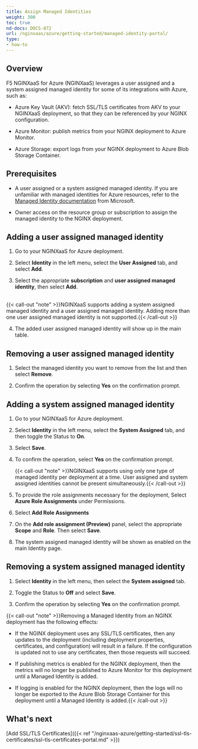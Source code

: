 ```yaml
---
title: Assign Managed Identities
weight: 300
toc: true
nd-docs: DOCS-872
url: /nginxaas/azure/getting-started/managed-identity-portal/
type:
- how-to
---
```


## Overview

F5 NGINXaaS for Azure (NGINXaaS) leverages a user assigned and a system assigned managed identity for some of its integrations with Azure, such as:

- Azure Key Vault (AKV): fetch SSL/TLS certificates from AKV to your NGINXaaS deployment, so that they can be referenced by your NGINX configuration.

- Azure Monitor: publish metrics from your NGINX deployment to Azure Monitor.

- Azure Storage: export logs from your NGINX deployment to Azure Blob Storage Container.

## Prerequisites

- A user assigned or a system assigned managed identity. If you are unfamiliar with managed identities for Azure resources, refer to the [Managed Identity documentation](https://learn.microsoft.com/en-us/entra/identity/managed-identities-azure-resources/overview) from Microsoft.

- Owner access on the resource group or subscription to assign the managed identity to the NGINX deployment.

## Adding a user assigned managed identity

1. Go to your NGINXaaS for Azure deployment.

2. Select **Identity** in the left menu, select the **User Assigned** tab, and select **Add**.

3. Select the appropriate **subscription** and **user assigned managed identity**, then select **Add**.

<br>
   {{< call-out "note" >}}NGINXaaS supports adding a system assigned managed identity and a user assigned managed identity. Adding more than one user assigned managed identity is not supported.{{< /call-out >}}

4. The added user assigned managed identity will show up in the main table.

## Removing a user assigned managed identity

1. Select the managed identity you want to remove from the list and then select **Remove**.

2. Confirm the operation by selecting **Yes** on the confirmation prompt.

## Adding a system assigned managed identity

1. Go to your NGINXaaS for Azure deployment.

2. Select **Identity** in the left menu, select the **System Assigned** tab, and then toggle the Status to **On**.

3. Select **Save**.

3. To confirm the operation, select **Yes** on the confirmation prompt.

   {{< call-out "note" >}}NGINXaaS supports using only one type of managed identity per deployment at a time. User assigned and system assigned identities cannot be present simultaneously.{{< /call-out >}}

4. To provide the role assignments necessary for the deployment, Select **Azure Role Assignments** under Permissions.

5. Select **Add Role Assignments**

6. On the **Add role assignment (Preview)** panel, select the appropriate **Scope** and **Role**. Then select **Save**.

7. The system assigned managed identity will be shown as enabled on the main Identity page.

## Removing a system assigned managed identity

1. Select **Identity** in the left menu, then select the **System assigned** tab.

2. Toggle the Status to **Off** and select **Save**.

3. Confirm the operation by selecting **Yes** on the confirmation prompt.

{{< call-out "note" >}}Removing a Managed Identity from an NGINX deployment has the following effects:

- If the NGINX deployment uses any SSL/TLS certificates, then any updates to the deployment (including deployment properties, certificates, and configuration) will result in a failure. If the configuration is updated not to use any certificates, then those requests will succeed.

- If publishing metrics is enabled for the NGINX deployment, then the metrics will no longer be published to Azure Monitor for this deployment until a Managed Identity is added.

- If logging is enabled for the NGINX deployment, then the logs will no longer be exported to the Azure Blob Storage Container for this deployment until a Managed Identity is added.{{< /call-out >}}


## What's next

[Add SSL/TLS Certificates]({{< ref "/nginxaas-azure/getting-started/ssl-tls-certificates/ssl-tls-certificates-portal.md" >}})
